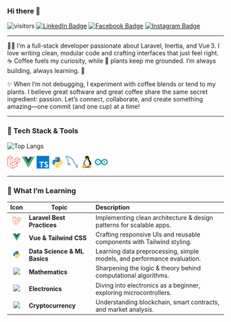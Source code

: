 ### Hi there 👋

![visitors](https://visitor-badge.laobi.icu/badge?page_id=Khoiron14.Khoiron14)
<a href="https://www.linkedin.com/in/khoiron14" target="_blank" rel="noopener noreferrer"><img src="https://custom-icon-badges.demolab.com/badge/LinkedIn-0A66C2?logo=linkedin-white&logoColor=fff" alt="LinkedIn Badge"/></a>
<a href="https://www.facebook.com/khoironnurhi" target="_blank" rel="noopener noreferrer"><img src="https://img.shields.io/badge/Facebook-%231877F2.svg?logo=Facebook&logoColor=white" alt="Facebook Badge"/></a>
<a href="https://www.instagram.com/khoironn14" target="_blank" rel="noopener noreferrer"><img src="https://img.shields.io/badge/Instagram-%23E4405F.svg?logo=Instagram&logoColor=white" alt="Instagram Badge"/></a>

<!-- https://github.com/inttter/md-badges?tab=readme-ov-file -->

---

👨‍💻 I’m a full-stack developer passionate about Laravel, Inertia, and Vue 3. I love writing clean, modular code and crafting interfaces that just feel right. ☕ Coffee fuels my curiosity, while 🌿 plants keep me grounded. I’m always building, always learning. 🚀

✨ When I’m not debugging, I experiment with coffee blends or tend to my plants. I believe great software and great coffee share the same secret ingredient: passion. Let’s connect, collaborate, and create something amazing—one commit (and one cup) at a time!

---

### 🔧 Tech Stack & Tools

![Top Langs](https://github-readme-stats.vercel.app/api/top-langs/?username=Khoiron14&layout=compact&theme=radical)

<code><img height="30" src="https://raw.githubusercontent.com/devicons/devicon/master/icons/laravel/laravel-original.svg" alt="Laravel"></code>
<code><img height="30" src="https://raw.githubusercontent.com/devicons/devicon/master/icons/vuejs/vuejs-original.svg" alt="Vue.js"></code>
<code><img height="30" src="https://raw.githubusercontent.com/devicons/devicon/master/icons/typescript/typescript-original.svg" alt="TypeScript"></code>
<code><img height="30" src="https://raw.githubusercontent.com/devicons/devicon/master/icons/python/python-original.svg" alt="Python"></code>
<code><img height="30" src="https://raw.githubusercontent.com/devicons/devicon/master/icons/mysql/mysql-original.svg" alt="MySQL"></code>
<code><img height="30" src="https://raw.githubusercontent.com/devicons/devicon/master/icons/linux/linux-original.svg" alt="Linux"></code>
<code><img height="30" src="https://raw.githubusercontent.com/devicons/devicon/master/icons/arduino/arduino-original.svg" alt="Arduino"></code>


---

### 🌱 What I’m Learning

| Icon | Topic                      | Description                                                                 |
|:----:|----------------------------|:----------------------------------------------------------------------------|
| <img src="https://raw.githubusercontent.com/devicons/devicon/master/icons/laravel/laravel-original.svg" width="20"/> | **Laravel Best Practices** | Implementing clean architecture & design patterns for scalable apps.         |
| <img src="https://raw.githubusercontent.com/devicons/devicon/master/icons/vuejs/vuejs-original.svg" width="20"/> | **Vue & Tailwind CSS**     | Crafting responsive UIs and reusable components with Tailwind styling. |
| <img src="https://raw.githubusercontent.com/devicons/devicon/master/icons/python/python-original.svg" width="20"/> | **Data Science & ML Basics** | Learning data preprocessing, simple models, and performance evaluation.       |
| <img src="https://img.icons8.com/ios-filled/50/ffffff/pi.png" width="20"/> | **Mathematics**            | Sharpening the logic & theory behind computational algorithms.               |
| <img src="https://img.icons8.com/ios-filled/50/9CA3AF/electronics.png" width="20"/> | **Electronics**            | Diving into electronics as a beginner, exploring microcontrollers.                             |
| <img src="https://img.icons8.com/color/48/bitcoin--v1.png" width="20"/> | **Cryptocurrency**         | Understanding blockchain, smart contracts, and market analysis.              |
